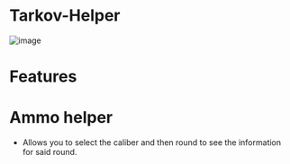 # Tarkov-Helper

![image](https://user-images.githubusercontent.com/85872356/170893878-dd08b65d-bd6d-4b81-a737-4569c69abebb.png)


# Features

# Ammo helper
- Allows you to select the caliber and then round to see the information for said round.





